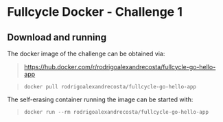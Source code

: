 # Fullcycle Docker - Challenge 1

## Download and running

The docker image of the challenge can be obtained via:

> https://hub.docker.com/r/rodrigoalexandrecosta/fullcycle-go-hello-app

> ```docker pull rodrigoalexandrecosta/fullcycle-go-hello-app```


The self-erasing container running the image can be started with:

> ```docker run --rm rodrigoalexandrecosta/fullcycle-go-hello-app```
